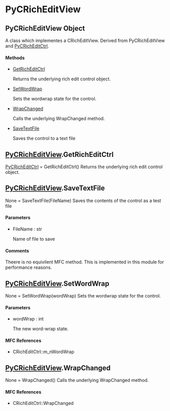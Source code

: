 # PyCRichEditView


## PyCRichEditView Object

A class which implementes a CRichEditView\.  Derived from PyCRichEditView and [PyCRichEditCtrl](PyCRichEditCtrl.md)\.

#### Methods

  - [GetRichEditCtrl](PyCRichEditView.md#pycricheditviewgetricheditctrl)

    Returns the underlying rich edit control object\.&nbsp;

  - [SetWordWrap](PyCRichEditView.md#pycricheditviewsetwordwrap)

    Sets the wordwrap state for the control\.&nbsp;

  - [WrapChanged](PyCRichEditView.md#pycricheditviewwrapchanged)

    Calls the underlying WrapChanged method\.&nbsp;

  - [SaveTextFile](PyCRichEditView.md#pycricheditviewsavetextfile)

    Saves the control to a text file&nbsp;


## [PyCRichEditView](PyCRichEditView.md#pycricheditview)\.GetRichEditCtrl

[PyCRichEditCtrl](PyCRichEditCtrl.md) = GetRichEditCtrl\(\)
Returns the underlying rich edit control object\.


## [PyCRichEditView](PyCRichEditView.md#pycricheditview)\.SaveTextFile

None = SaveTextFile\(FileName\)
Saves the contents of the control as a test file

#### Parameters

  - FileName : str

    Name of file to save

#### Comments

Theere is no equivilent MFC method\.  This is implemented in this module for performance reasons\.


## [PyCRichEditView](PyCRichEditView.md#pycricheditview)\.SetWordWrap

None = SetWordWrap\(wordWrap\)
Sets the wordwrap state for the control\.

#### Parameters

  - wordWrap : int

    The new word-wrap state\.

#### MFC References

  - CRichEditCtrl::m\_nWordWrap


## [PyCRichEditView](PyCRichEditView.md#pycricheditview)\.WrapChanged

None = WrapChanged\(\)
Calls the underlying WrapChanged method\.

#### MFC References

  - CRichEditCtrl::WrapChanged